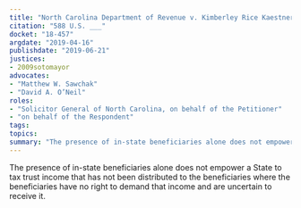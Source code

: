 ```yaml
---
title: "North Carolina Department of Revenue v. Kimberley Rice Kaestner 1992 Family Trust"
citation: "588 U.S. ___"
docket: "18-457"
argdate: "2019-04-16"
publishdate: "2019-06-21"
justices:
- 2009sotomayor
advocates:
- "Matthew W. Sawchak"
- "David A. O’Neil"
roles:
- "Solicitor General of North Carolina, on behalf of the Petitioner"
- "on behalf of the Respondent"
tags:
topics:
summary: "The presence of in-state beneficiaries alone does not empower a State to tax trust income that has not been distributed to the beneficiaries where the beneficiaries have no right to demand that income and are uncertain to receive it."
---
```

The presence of in-state beneficiaries alone does not empower a State to tax trust income that has not been distributed to the beneficiaries where the beneficiaries have no right to demand that income and are uncertain to receive it.
